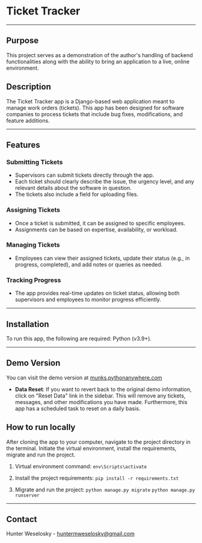 # Ticket Tracker

----

## Purpose

This project serves as a demonstration of the author's handling of backend functionalities along with the ability to bring an application to a live, online environment. 

## Description

The Ticket Tracker app is a Django-based web application meant to manage work orders (tickets). This app has been designed for software companies to process tickets that include bug fixes, modifications, and feature additions.

----

## Features

### Submitting Tickets
- Supervisors can submit tickets directly through the app.
- Each ticket should clearly describe the issue, the urgency level, and any relevant details about the software in question.
- The tickets also include a field for uploading files.

### Assigning Tickets
- Once a ticket is submitted, it can be assigned to specific employees.
- Assignments can be based on expertise, availability, or workload.

### Managing Tickets
- Employees can view their assigned tickets, update their status (e.g., in progress, completed), and add notes or queries as needed.

### Tracking Progress
- The app provides real-time updates on ticket status, allowing both supervisors and employees to monitor progress efficiently.

----

## Installation

To run this app, the following are required: Python (v3.9+).

----

## Demo Version

You can visit the demo version at [munks.pythonanywhere.com](http://munks.pythonanywhere.com)

- **Data Reset**: If you want to revert back to the original demo information, click on "Reset Data" link in the sidebar. This will remove any tickets, messages, and other modifications you have made. Furthermore, this app has a scheduled task to reset on a daily basis.

## How to run locally

After cloning the app to your computer, navigate to the project directory in the terminal. Initiate the virtual environment, install the requirements, migrate and run the project. 

1. Virtual environment command: 
`env\Scripts\activate`

2. Install the project requirements: 
`pip install -r requirements.txt`

3. Migrate and run the project:
`python manage.py migrate`
`python manage.py runserver`

----

## Contact

Hunter Weselosky - huntermweselosky@gmail.com

